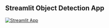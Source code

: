 ## Streamlit Object Detection App
[![Streamlit App](https://static.streamlit.io/badges/streamlit_badge_black_white.svg)](https://share.streamlit.io/dream4theater/streamlit-object-detection-app/main/app.py)
